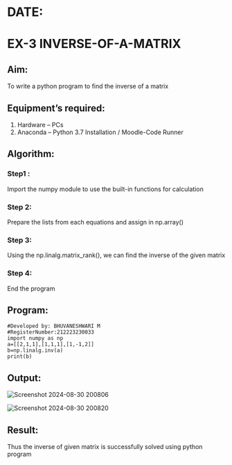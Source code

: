 # DATE:
# EX-3 INVERSE-OF-A-MATRIX
## Aim:
To write a python program to find the inverse of a matrix
## Equipment’s required:
1. 	Hardware – PCs
2. 	Anaconda – Python 3.7 Installation / Moodle-Code Runner
## Algorithm:
### Step1 :
Import the numpy module to use the built-in functions for calculation
### Step 2:
Prepare the lists from each equations and assign in np.array()
### Step 3:
Using the np.linalg.matrix_rank(), we can find the inverse of the given matrix
### Step 4:
End the program

## Program:
```
#Developed by: BHUVANESHWARI M
#RegisterNumber:212223230033
import numpy as np
a=[[2,1,1],[1,1,1],[1,-1,2]]
b=np.linalg.inv(a)
print(b)
```
## Output:
![Screenshot 2024-08-30 200806](https://github.com/user-attachments/assets/04a0d23e-01b4-4fda-a6ee-6790ce99bec9)

![Screenshot 2024-08-30 200820](https://github.com/user-attachments/assets/caad3e88-e3e0-404a-9db1-3a02572fe424)

## Result:
Thus the inverse of given matrix is successfully solved using python program

